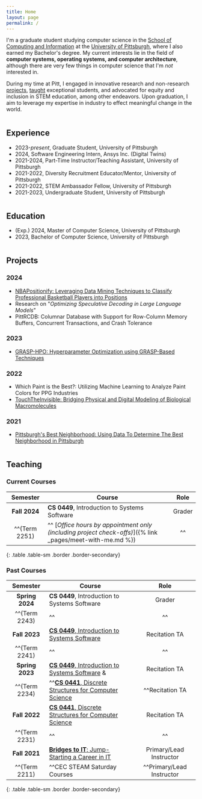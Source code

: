 ```yaml
---
title: Home
layout: page
permalink: /
---
```

I'm a graduate student studying computer science in the [School of Computing and Information](https://sci.pitt.edu) at the [University of Pittsburgh](https://pitt.edu), where I also earned my Bachelor's degree. My current interests lie in the field of **computer systems, operating systems, and computer architecture**, although there are very few things in computer science that I'm *not* interested in. 

During my time at Pitt, I engaged in innovative research and non-research [projects](./projects/), [taught](./teaching/) exceptional students, and advocated for equity and inclusion in STEM education, among other endeavors. Upon graduation, I aim to leverage my expertise in industry to effect meaningful change in the world.

## Experience
- 2023-*present*, Graduate Student, University of Pittsburgh
- 2024, Software Engineering Intern, Ansys Inc. (Digital Twins)
- 2021-2024, Part-Time Instructor/Teaching Assistant, University of Pittsburgh
- 2021-2022, Diversity Recruitment Educator/Mentor, University of Pittsburgh
- 2021-2022, STEM Ambassador Fellow, University of Pittsburgh
- 2021-2023, Undergraduate Student, University of Pittsburgh


## Education
- (Exp.) 2024, Master of Computer Science, University of Pittsburgh
- 2023, Bachelor of Computer Science, University of Pittsburgh

## Projects

### 2024
- [NBAPositionify: Leveraging Data Mining Techniques to Classify Professional Basketball Players into Positions](https://github.com/shinwookim/NBAPositionify)
- Research on "*Optimizing Speculative Decoding in Large Language Models*"
- PittRCDB: Columnar Database with Support for Row-Column Memory Buffers, Concurrent Transactions, and Crash Tolerance 

### 2023
- [GRASP-HPO: Hyperparameter Optimization using GRASP-Based Techniques](https://github.com/shinwookim/GRASP-HPO)

### 2022
- Which Paint is the Best?: Utilizing Machine Learning to Analyze Paint Colors for PPG Industries
- [TouchTheInvisible: Bridging Physical and Digital Modeling of Biological Macromolecules](https://www.touchtheinvisible.com/)

### 2021
- [Pittsburgh's Best Neighborhood: Using Data To Determine The Best Neighborhood in Pittsburgh](https://github.com/shinwookim/PGH-Best-Neighborhood)

## Teaching

### Current Courses

|   Semester    | Course                                                                                                    |  Role  |
| :-----------: | --------------------------------------------------------------------------------------------------------- | :----: |
| **Fall 2024** | **CS 0449**, Introduction to Systems Software                                                             | Grader |
| ^^(Term 2251) | ^^ [*Office hours by appointment only (including project check-offs)*]({% link _pages/meet-with-me.md %}) |   ^^   |
{: .table .table-sm .border .border-secondary}

### Past Courses

|    Semester     | Course                                                                    |           Role            |
| :-------------: | ------------------------------------------------------------------------- | :-----------------------: |
| **Spring 2024** | **CS 0449**, Introduction to Systems Software                             |          Grader           |
|  ^^(Term 2243)  | ^^                                                                        |            ^^             |
|  **Fall 2023**  | [**CS 0449**, Introduction to Systems Software](./CS0449-2241/)           |       Recitation TA       |
|  ^^(Term 2241)  | ^^                                                                        |            ^^             |
| **Spring 2023** | [**CS 0449**, Introduction to Systems Software](./CS0449-2234/) &         |       Recitation TA       |
|  ^^(Term 2234)  | ^^[**CS 0441**, Discrete Structures for Computer Science](./CS0441-2234/) |      ^^Recitation TA      |
|  **Fall 2022**  | [**CS 0441**, Discrete Structures for Computer Science](./CS0441-2231/)   |       Recitation TA       |
|  ^^(Term 2231)  | ^^                                                                        |            ^^             |
|  **Fall 2021**  | [**Bridges to IT**: Jump-Starting a Career in IT](bridges-to-it.html)     |  Primary/Lead Instructor  |
|  ^^(Term 2211)  | ^^CEC STEAM Saturday Courses                                              | ^^Primary/Lead Instructor |
{: .table .table-sm .border .border-secondary}

<style>
h2 {margin-top: 2em;}
</style>